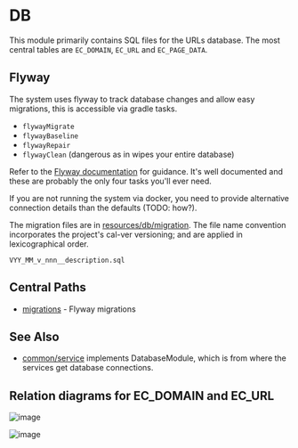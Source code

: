 # DB

This module primarily contains SQL files for the URLs database. The most central tables are `EC_DOMAIN`, `EC_URL` and `EC_PAGE_DATA`.

## Flyway

The system uses flyway to track database changes and allow easy migrations, this is accessible via gradle tasks.

* `flywayMigrate`
* `flywayBaseline`
* `flywayRepair`
* `flywayClean` (dangerous as in wipes your entire database)

Refer to the [Flyway documentation](https://documentation.red-gate.com/fd/flyway-documentation-138346877.html) for guidance.
It's well documented and these are probably the only four tasks you'll ever need.

If you are not running the system via docker, you need to provide alternative connection details than
the defaults (TODO: how?).

The migration files are in [resources/db/migration](src/main/resources/db/migration).  The file name convention
incorporates the project's cal-ver versioning; and are applied in lexicographical order.

    VYY_MM_v_nnn__description.sql

## Central Paths

* [migrations](src/main/resources/db/migration) - Flyway migrations

## See Also 

* [common/service](../service) implements DatabaseModule, which is from where the services get database connections.

## Relation diagrams for EC_DOMAIN and EC_URL

![image](../../../doc/sql/er-diagram-domain.png)

![image](../../../doc/sql/er-diagram-url.png)
